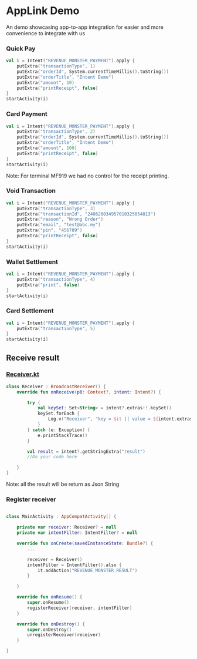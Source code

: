 # AppLink Demo

 An demo showcasing app-to-app integration for easier and more convenience to integrate with us

### Quick Pay

```kotlin
val i = Intent("REVENUE_MONSTER_PAYMENT").apply {
    putExtra("transactionType", 1)
    putExtra("orderId", System.currentTimeMillis().toString())
    putExtra("orderTitle", "Intent Demo")
    putExtra("amount", 10)
    putExtra("printReceipt", false)
}
startActivity(i)
```

### Card Payment

```kotlin
val i = Intent("REVENUE_MONSTER_PAYMENT").apply {
    putExtra("transactionType", 2)
    putExtra("orderId", System.currentTimeMillis().toString())
    putExtra("orderTitle", "Intent Demo")
    putExtra("amount", 100)
    putExtra("printReceipt", false)
}
startActivity(i)
```
Note: For terminal MF919 we had no control for the receipt printing.


### Void Transaction
```kotlin
val i = Intent("REVENUE_MONSTER_PAYMENT").apply {
    putExtra("transactionType", 3)
    putExtra("transactionId", "240620034957010325054813")
    putExtra("reason", "Wrong Order")
    putExtra("email", "test@abc.my")
    putExtra("pin", "456789")
    putExtra("printReceipt", false)
}
startActivity(i)
```

### Wallet Settlement
```kotlin
val i = Intent("REVENUE_MONSTER_PAYMENT").apply {
    putExtra("transactionType", 4)
    putExtra("print", false)
}
startActivity(i)
```

### Card Settlement
```kotlin
val i = Intent("REVENUE_MONSTER_PAYMENT").apply {
    putExtra("transactionType", 5)
}
startActivity(i)
```

## Receive result

### [Receiver.kt](https://github.com/RevenueMonster/applink-demo/blob/master/app/src/main/java/my/revenuemonster/intentdemo/Receiver.kt)
```kotlin
class Receiver : BroadcastReceiver() {
    override fun onReceive(p0: Context?, intent: Intent?) {

        try {
            val keySet: Set<String> = intent?.extras!!.keySet()
            keySet.forEach {
                Log.v("Receiver", "key = $it || value = ${intent.extras!![it]}")
            }
        } catch (e: Exception) {
            e.printStackTrace()
        }

        val result = intent?.getStringExtra("result")
        //Do your code here

    }
}
```

Note: all the result will be return as Json String

### Register receiver
```kotlin

class MainActivity : AppCompatActivity() {

    private var receiver: Receiver? = null
    private var intentFilter: IntentFilter? = null

    override fun onCreate(savedInstanceState: Bundle?) {
        ...

        receiver = Receiver()
        intentFilter = IntentFilter().also {
            it.addAction("REVENUE_MONSTER_RESULT")
        }

    }

    override fun onResume() {
        super.onResume()
        registerReceiver(receiver, intentFilter)
    }

    override fun onDestroy() {
        super.onDestroy()
        unregisterReceiver(receiver)
    }

}


```


